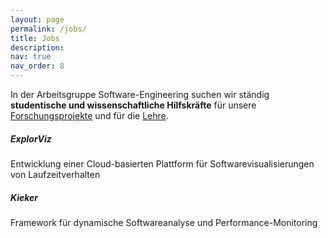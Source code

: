 ```yaml
---
layout: page
permalink: /jobs/
title: Jobs
description: 
nav: true
nav_order: 8
---
```


In der Arbeitsgruppe Software-Engineering suchen wir ständig **studentische und
wissenschaftliche Hilfskräfte** für unsere
[Forschungsprojekte](/research/) und für
die [Lehre](/teaching/).

##### ExplorViz

Entwicklung einer Cloud-basierten Plattform für Softwarevisualisierungen von Laufzeitverhalten

##### Kieker

Framework für dynamische Softwareanalyse und Performance-Monitoring
